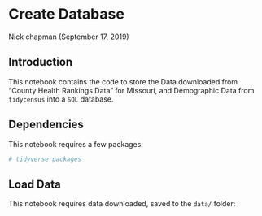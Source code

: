 Create Database
================
Nick chapman
(September 17, 2019)

## Introduction

This notebook contains the code to store the Data downloaded from
“County Health Rankings Data” for Missouri, and Demographic Data from
`tidycensus` into a `SQL` database.

## Dependencies

This notebook requires a few packages:

``` r
# tidyverse packages
```

## Load Data

This notebook requires data downloaded, saved to the `data/` folder:
